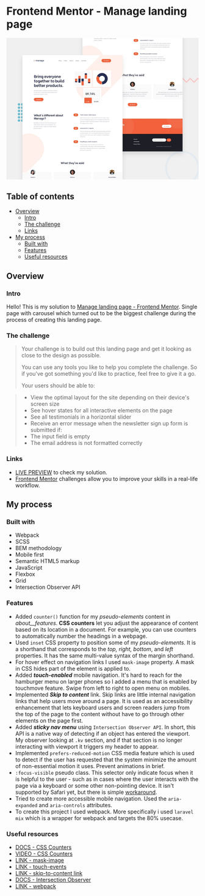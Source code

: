 # Frontend Mentor - Manage landing page

![Design preview for the Manage landing page coding challenge](./design/desktop-preview.jpg)

## Table of contents

- [Overview](#overview)
  - [Intro](#intro)
  - [The challenge](#the-challenge)
  - [Links](#links)
- [My process](#my-process)
  - [Built with](#built-with)
  - [Features](#features)
  - [Useful resources](#useful-resources)

## Overview

### Intro
Hello! This is my solution to [Manage landing page - Frontend Mentor](https://www.frontendmentor.io/challenges/manage-landing-page-SLXqC6P5). Single page  with carousel which turned out to be the biggest challenge during the process of creating this landing page.


### The challenge

>Your challenge is to build out this landing page and get it looking as close to the design as possible.
>
>You can use any tools you like to help you complete the challenge. So if you've got something you'd like to practice, feel free to give it a go.
>
>Your users should be able to:

>- View the optimal layout for the site depending on their device's screen size
>- See hover states for all interactive elements on the page
>- See all testimonials in a horizontal slider
>- Receive an error message when the newsletter sign up form is submitted if:
  >- The input field is empty
  >- The email address is not formatted correctly

### Links

- [LIVE PREVIEW](https://manage-tediko.netlify.app/) to check my solution.
- [Frontend Mentor](https://www.frontendmentor.io) challenges allow you to improve your skills in a real-life workflow.

## My process

### Built with

 - Webpack
 - SCSS
 - BEM methodology
 - Mobile first
 - Semantic HTML5 markup
 - JavaScript
 - Flexbox
 - Grid
 - Intersection Observer API

### Features
- Added `counter()` function for my *pseudo-elements* content in *about__features*. **CSS counters** let you adjust the appearance of content based on its location in a document. For example, you can use counters to automatically number the headings in a webpage.
- Used `inset` CSS property to position some of my *pseudo-elements*. It is a shorthand that corresponds to the *top, right, bottom*, and *left* properties. It has the same multi-value syntax of the margin shorthand.
- For hover effect on navigation links I used `mask-image` property. A mask in CSS hides part of the element is applied to.
- Added ***touch-enabled*** mobile navigation. It's hard to reach for the hamburger menu on larger phones so I added a menu that is enabled by touchmove feature. Swipe from left to right to open menu on mobiles. 
- Implemented ***Skip to content*** link. Skip links are little internal navigation links that help users move around a page. It is used as an accessibility enhancement that lets keyboard users and screen readers jump from the top of the page to the content without have to go through other elements on the page first.
- Added ***sticky nav menu*** using `Intersection Observer API`. In short, this API is a native way of detecting if an object has entered the viewport. My observer looking at `.kv` section, and if that section is no longer interacting with viewport it triggers my header to appear.
- Implemented `prefers-reduced-motion` CSS media feature which is used to detect if the user has requested that the system minimize the amount of non-essential motion it uses. Prevent animations in brief.
- `:focus-visible` pseudo class. This selector only indicate focus when it is helpful to the user - such as in cases where the user interacts with the page via a keyboard or some other non-pointing device. It isn't supported by Safari yet, but there is simple [workaround](https://stackoverflow.com/questions/31402576/enable-focus-only-on-keyboard-use-or-tab-press).
- Tried to create more accessible mobile navigation. Used the `aria-expanded` and `aria-controls` attributes.
- To create this project I used webpack. More specifically i used `laravel mix` which is a wrapper for webpack and targets the 80% usecase.

### Useful resources

- [DOCS - CSS Counters](https://developer.mozilla.org/en-US/docs/Web/CSS/CSS_Lists_and_Counters/Using_CSS_counters)
- [VIDEO - CSS Counters](https://youtu.be/0gayskscLY4?t=355)
- [LINK - mask-image](https://css-tricks.com/almanac/properties/m/mask-image/)
- [LINK - touch-events](https://flaviocopes.com/touch-events/)
- [LINK - skip-to-content link](https://css-tricks.com/how-to-create-a-skip-to-content-link/)
- [DOCS - Intersection Observer](https://developer.mozilla.org/en-US/docs/Web/API/Intersection_Observer_API)
- [LINK - webpack](https://laravel-mix.com/docs/6.0/what-is-mix)